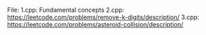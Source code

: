 File:
1.cpp: Fundamental concepts 
2.cpp: https://leetcode.com/problems/remove-k-digits/description/ 
3.cpp: https://leetcode.com/problems/asteroid-collision/description/
